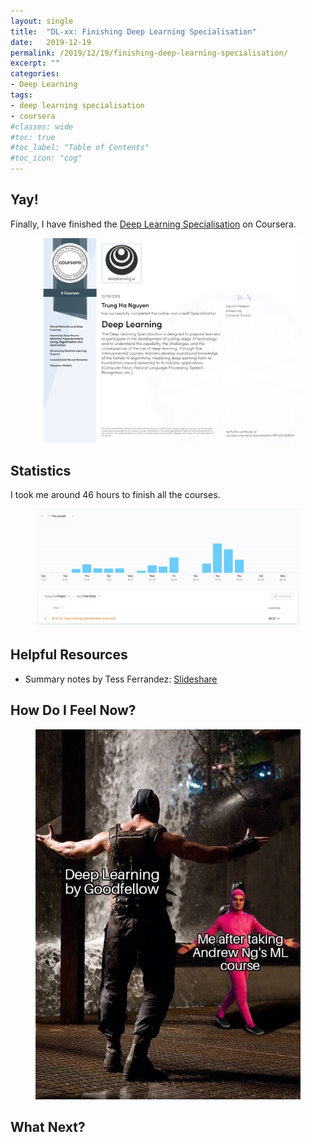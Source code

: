 ```yaml
---
layout: single
title:  "DL-xx: Finishing Deep Learning Specialisation"
date:   2019-12-19
permalink: /2019/12/19/finishing-deep-learning-specialisation/
excerpt: ""
categories: 
- Deep Learning
tags:
- deep learning specialisation
- coursera
#classes: wide
#toc: true
#toc_label: "Table of Contents"
#toc_icon: "cog"
---
```


## Yay!

Finally, I have finished the [Deep Learning Specialisation](https://www.coursera.org/specializations/deep-learning) on Coursera.

<figure>
	<img src="https://github.com/datasciblog/datasciblog.github.io/blob/master/_posts/images/2019-12-19-DL-xx-finishing-deep-learning-specialisation/cert.png?raw=true">
	<figcaption></figcaption>
</figure>

## Statistics

I took me around 46 hours to finish all the courses.

<figure>
	<img src="https://github.com/datasciblog/datasciblog.github.io/blob/master/_posts/images/2019-12-19-DL-xx-finishing-deep-learning-specialisation/time.png?raw=true">
	<figcaption></figcaption>
</figure>

## Helpful Resources

- Summary notes by Tess Ferrandez: [Slideshare](https://www.slideshare.net/TessFerrandez/notes-from-coursera-deep-learning-courses-by-andrew-ng)

## How Do I Feel Now?

<figure>
	<img src="https://github.com/datasciblog/datasciblog.github.io/blob/master/_posts/images/2019-12-19-DL-xx-finishing-deep-learning-specialisation/meme.jpg?raw=true">
	<figcaption></figcaption>
</figure>

## What Next?




